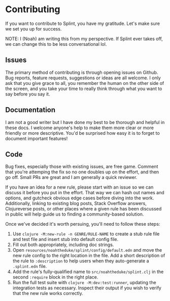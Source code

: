 # Contributing

If you want to contribute to Splint, you have my gratitude. Let's make sure we set you up for success.

NOTE: I (Noah) am writing this from my perspective. If Splint ever takes off, we can change this to be less conversational lol.

## Issues

The primary method of contributing is through opening issues on Github. Bug reports, feature requests, suggestions or ideas are all welcome. I only ask that you give grace to all, you remember the human on the other side of the screen, and you take your time to really think through what you want to say before you say it.

## Documentation

I am not a good writer but I have done my best to be thorough and helpful in these docs. I welcome anyone's help to make them more clear or more friendly or more descriptive. You'd be surprised how easy it is to forget to document important features!

## Code

Bug fixes, especially those with existing issues, are free game. Comment that you're attemping the fix so no one doubles up on the effort, and then go off. Small PRs are great and I am generally a quick reviewer.

If you have an idea for a new rule, please start with an issue so we can discuss it before you put in the effort. That way we can hash out names and options, and gutcheck obvious edge cases before diving into the work. Additionally, linking to existing blog posts, Stack Overflow answers, Clojureverse posts, or other places where a given rule has been discussed in public will help guide us to finding a community-based solution.

Once we've decided it's worth persuing, you'll need to follow these steps:

1) Use `clojure -M:new-rule -n GENRE/RULE-NAME` to create a stub rule file and test file and insert stub into default config file.
2) Fill out both appropriately, including doc strings.
3) Open `resources/noahtheduke/splint/config/default.edn` and move the new rule config to the right location in the file. Add a short description of the rule to `:description` to help users when they auto-generate a `.splint.edn` file.
4) Add the rule's fully-qualified name to `src/noahtheduke/splint.clj` in the second `:require` block in the right place.
5) Run the full test suite with `clojure -M:dev:test:runner`, updating the integration tests as necessary. Inspect their output if you wish to verify that the new rule works correctly.
